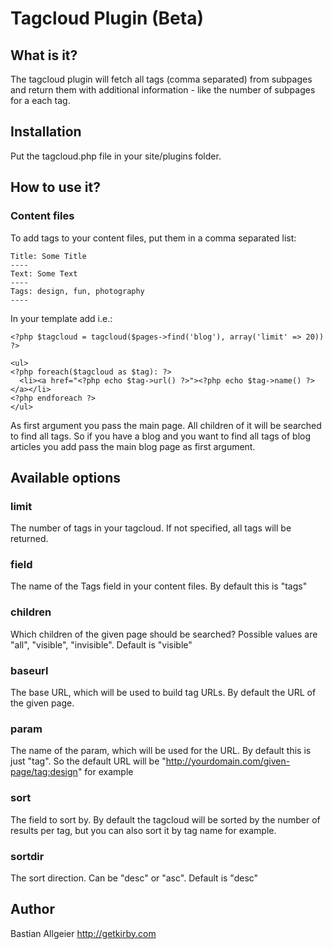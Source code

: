 # Tagcloud Plugin (Beta)

## What is it?

The tagcloud plugin will fetch all tags (comma separated) from subpages and return them with additional information - like the number of subpages for a each tag. 

## Installation 

Put the tagcloud.php file in your site/plugins folder. 

## How to use it?

### Content files

To add tags to your content files, put them in a comma separated list:

	Title: Some Title
	----
	Text: Some Text
	----
	Tags: design, fun, photography
	----

In your template add i.e.:

    <?php $tagcloud = tagcloud($pages->find('blog'), array('limit' => 20)) ?>
	
	<ul>
	<?php foreach($tagcloud as $tag): ?>
	  <li><a href="<?php echo $tag->url() ?>"><?php echo $tag->name() ?></a></li>
	<?php endforeach ?>
	</ul>	


As first argument you pass the main page. All children of it will be searched to find all tags. So if you have a blog and you want to find all tags of blog articles you add pass the main blog page as first argument. 


## Available options

### limit

The number of tags in your tagcloud. If not specified, all tags will be returned.

### field

The name of the Tags field in your content files. By default this is "tags"

### children

Which children of the given page should be searched? Possible values are "all", "visible", "invisible". Default is "visible"

### baseurl

The base URL, which will be used to build tag URLs. By default the URL of the given page. 

### param

The name of the param, which will be used for the URL. By default this is just "tag". So the default URL will be "http://yourdomain.com/given-page/tag:design" for example

### sort

The field to sort by. By default the tagcloud will be sorted by the number of results per tag, but you can also sort it by tag name for example. 

### sortdir

The sort direction. Can be "desc" or "asc". Default is "desc"

	    
## Author
Bastian Allgeier
<http://getkirby.com>